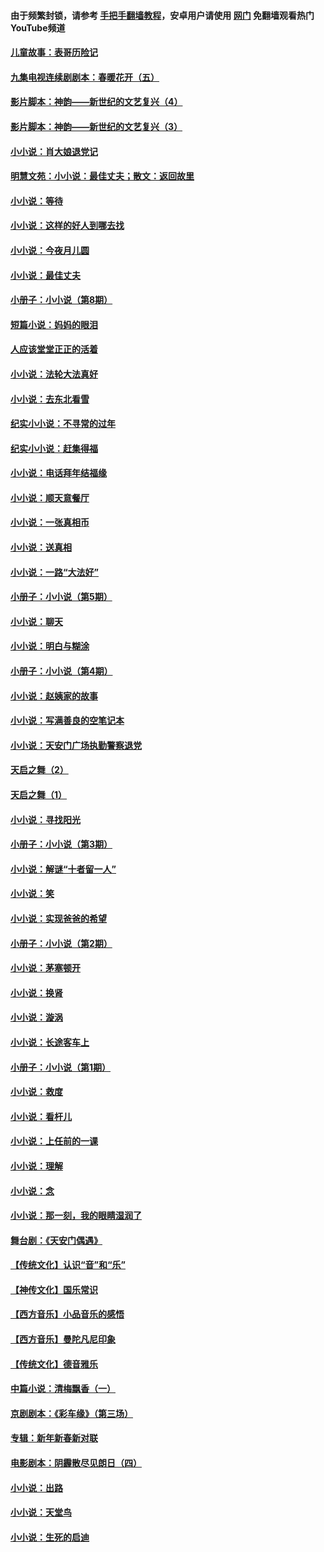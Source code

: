 #### 由于频繁封锁，请参考 [手把手翻墙教程](https://github.com/gfw-breaker/guides/wiki/)，安卓用户请使用 [网门](https://github.com/gfw-breaker/nogfw/blob/master/dl.md?t=05210901) 免翻墙观看热门YouTube频道 

#### [儿童故事：表哥历险记](../pages/328/383535.md?t=05210901) 

#### [九集电视连续剧剧本：春暖花开（五）](../pages/328/275919.md?t=05210901) 

#### [影片脚本：神韵——新世纪的文艺复兴（4）](../pages/328/266089.md?t=05210901) 

#### [影片脚本：神韵——新世纪的文艺复兴（3）](../pages/328/266087.md?t=05210901) 

#### [小小说：肖大娘退党记](../pages/328/239807.md?t=05210901) 

#### [明慧文苑：小小说：最佳丈夫；散文：返回故里](../pages/328/3439.md?t=05210901) 

#### [小小说：等待](../pages/328/223927.md?t=05210901) 

#### [小小说：这样的好人到哪去找](../pages/328/209396.md?t=05210901) 

#### [小小说：今夜月儿圆](../pages/328/193588.md?t=05210901) 

#### [小小说：最佳丈夫](../pages/328/190938.md?t=05210901) 

#### [小册子：小小说（第8期）](../pages/328/188202.md?t=05210901) 

#### [短篇小说：妈妈的眼泪](../pages/328/187712.md?t=05210901) 

#### [人应该堂堂正正的活着](../pages/328/182430.md?t=05210901) 

#### [小小说：法轮大法真好](../pages/328/174669.md?t=05210901) 

#### [小小说：去东北看雪](../pages/328/173882.md?t=05210901) 

#### [纪实小小说：不寻常的过年](../pages/328/173187.md?t=05210901) 

#### [纪实小小说：赶集得福](../pages/328/172652.md?t=05210901) 

#### [小小说：电话拜年结福缘](../pages/328/172533.md?t=05210901) 

#### [小小说：顺天意餐厅](../pages/328/170182.md?t=05210901) 

#### [小小说：一张真相币](../pages/328/169410.md?t=05210901) 

#### [小小说：送真相](../pages/328/166713.md?t=05210901) 

#### [小小说：一路“大法好”](../pages/328/162016.md?t=05210901) 

#### [小册子：小小说（第5期）](../pages/328/161131.md?t=05210901) 

#### [小小说：聊天](../pages/328/159640.md?t=05210901) 

#### [小小说：明白与糊涂](../pages/328/158101.md?t=05210901) 

#### [小册子：小小说（第4期）](../pages/328/158006.md?t=05210901) 

#### [小小说：赵姨家的故事](../pages/328/157843.md?t=05210901) 

#### [小小说：写满善良的空笔记本](../pages/328/157382.md?t=05210901) 

#### [小小说：天安门广场执勤警察退党](../pages/328/156982.md?t=05210901) 

#### [天启之舞（2）](../pages/328/153440.md?t=05210901) 

#### [天启之舞（1）](../pages/328/153439.md?t=05210901) 

#### [小小说：寻找阳光](../pages/328/153065.md?t=05210901) 

#### [小册子：小小说（第3期）](../pages/328/151715.md?t=05210901) 

#### [小小说：解谜“十者留一人”](../pages/328/148967.md?t=05210901) 

#### [小小说：笑](../pages/328/148905.md?t=05210901) 

#### [小小说：实现爸爸的希望](../pages/328/148096.md?t=05210901) 

#### [小册子：小小说（第2期）](../pages/328/147214.md?t=05210901) 

#### [小小说：茅塞顿开](../pages/328/147030.md?t=05210901) 

#### [小小说：换肾](../pages/328/146770.md?t=05210901) 

#### [小小说：漩涡](../pages/328/146683.md?t=05210901) 

#### [小小说：长途客车上](../pages/328/145076.md?t=05210901) 

#### [小册子：小小说（第1期）](../pages/328/143963.md?t=05210901) 

#### [小小说：救度](../pages/328/143927.md?t=05210901) 

#### [小小说：看杆儿](../pages/328/142137.md?t=05210901) 

#### [小小说：上任前的一课](../pages/328/140808.md?t=05210901) 

#### [小小说：理解](../pages/328/140476.md?t=05210901) 

#### [小小说：念](../pages/328/139513.md?t=05210901) 

#### [小小说：那一刻，我的眼睛湿润了](../pages/328/138476.md?t=05210901) 

#### [舞台剧：《天安门偶遇》](../pages/328/117155.md?t=05210901) 

#### [【传统文化】认识“音”和“乐”](../pages/328/108667.md?t=05210901) 

#### [【神传文化】国乐常识](../pages/328/104225.md?t=05210901) 

#### [【西方音乐】小品音乐的感悟](../pages/328/102924.md?t=05210901) 

#### [【西方音乐】曼陀凡尼印象](../pages/328/102922.md?t=05210901) 

#### [【传统文化】德音雅乐](../pages/328/102923.md?t=05210901) 

#### [中篇小说：清梅飘香（一）](../pages/328/101058.md?t=05210901) 

#### [京剧剧本：《彩车缘》（第三场）](../pages/328/96434.md?t=05210901) 

#### [专辑：新年新春新对联](../pages/328/94991.md?t=05210901) 

#### [电影剧本：阴霾散尽见朗日（四）](../pages/328/87081.md?t=05210901) 

#### [小小说：出路](../pages/328/84848.md?t=05210901) 

#### [小小说：天堂鸟](../pages/328/83084.md?t=05210901) 

#### [小小说：生死的启迪](../pages/328/70977.md?t=05210901) 

